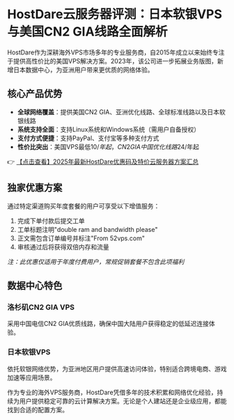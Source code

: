 # HostDare云服务器评测：日本软银VPS与美国CN2 GIA线路全面解析

HostDare作为深耕海外VPS市场多年的专业服务商，自2015年成立以来始终专注于提供高性价比的美国VPS解决方案。2023年，该公司进一步拓展业务版图，新增日本数据中心，为亚洲用户带来更优质的网络体验。

## 核心产品优势

- **全球网络覆盖**：提供美国CN2 GIA、亚洲优化线路、全球标准线路以及日本软银线路
- **系统支持全面**：支持Linux系统和Windows系统（需用户自备授权）
- **支付方式便捷**：支持PayPal、支付宝等多种支付方式
- **性价比突出**：美国VPS最低$10/年起，CN2 GIA中国优化线路$24/年起

👉 [【点击查看】2025年最新HostDare优惠码及特价云服务器方案汇总](https://bit.ly/hostdare)

## 独家优惠方案

通过特定渠道购买年度套餐的用户可享受以下增值服务：

1. 完成下单付款后提交工单
2. 工单标题注明"double ram and bandwidth please"
3. 正文需包含订单编号并标注"From 52vps.com"
4. 审核通过后将获得双倍内存和流量

*注：此优惠仅适用于年度付费用户，常规促销套餐不包含此项福利*

## 数据中心特色

### 洛杉矶CN2 GIA VPS
采用中国电信CN2 GIA优质线路，确保中国大陆用户获得稳定的低延迟连接体验。

### 日本软银VPS
依托软银网络优势，为亚洲地区用户提供高速访问体验，特别适合跨境电商、游戏加速等应用场景。

作为专业的海外VPS服务商，HostDare凭借多年的技术积累和网络优化经验，持续为用户提供稳定可靠的云计算解决方案。无论是个人建站还是企业级应用，都能找到合适的配置方案。